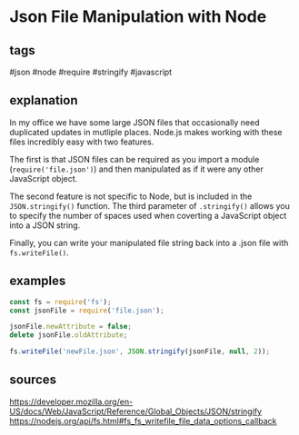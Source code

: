 # Json File Manipulation with Node
## tags
#json #node #require #stringify #javascript

## explanation
In my office we have some large JSON files that occasionally need duplicated updates in mutliple places. Node.js makes working with these files incredibly easy with two features. 

The first is that JSON files can be required as you import a module (`require('file.json')`) and then manipulated as if it were any other JavaScript object. 

The second feature is not specific to Node, but is included in the `JSON.stringify()` function. The third parameter of `.stringify()` allows you to specify the number of spaces used when coverting a JavaScript object into a JSON string.

Finally, you can write your manipulated file string back into a .json file with `fs.writeFile()`.

## examples
```javascript
const fs = require('fs');
const jsonFile = require('file.json');

jsonFile.newAttribute = false;
delete jsonFile.oldAttribute;

fs.writeFile('newFile.json', JSON.stringify(jsonFile, null, 2));
```


## sources
https://developer.mozilla.org/en-US/docs/Web/JavaScript/Reference/Global_Objects/JSON/stringify
https://nodejs.org/api/fs.html#fs_fs_writefile_file_data_options_callback
